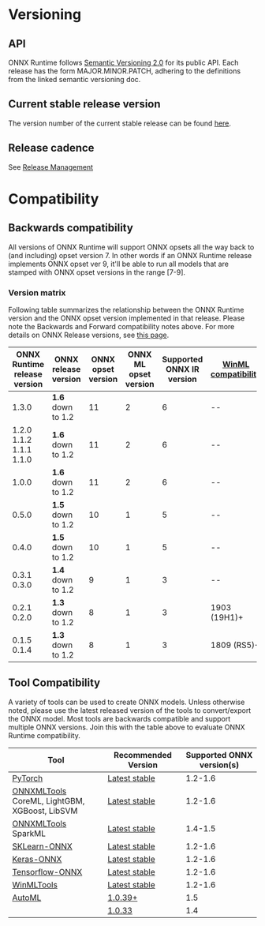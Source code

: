 # Versioning

## API
ONNX Runtime follows [Semantic Versioning 2.0](https://semver.org/) for its public API.
Each release has the form MAJOR.MINOR.PATCH, adhering to the definitions from the linked semantic versioning doc.

## Current stable release version
The version number of the current stable release can be found
[here](../VERSION_NUMBER).

## Release cadence
See [Release Management](ReleaseManagement.md)

# Compatibility

## Backwards compatibility
All versions of ONNX Runtime will support ONNX opsets all the way back to (and including) opset version 7.
In other words if an ONNX Runtime release implements ONNX opset ver 9, it'll be able to run all
models that are stamped with ONNX opset versions in the range [7-9].


### Version matrix
Following table summarizes the relationship between the ONNX Runtime version and the ONNX
opset version implemented in that release. Please note the Backwards and Forward compatibility notes above.
For more details on ONNX Release versions, see [this page](https://github.com/onnx/onnx/blob/master/docs/Versioning.md).

| ONNX Runtime release version | ONNX release version | ONNX opset version | ONNX ML opset version | Supported ONNX IR version | [WinML compatibility](https://docs.microsoft.com/en-us/windows/ai/windows-ml/)|
|------------------------------|--------------------|--------------------|----------------------|------------------|------------------|
| 1.3.0 | **1.6** down to 1.2 | 11 | 2 | 6 | -- |
| 1.2.0<br>1.1.2<br>1.1.1<br>1.1.0 | **1.6** down to 1.2 | 11 | 2 | 6 | -- |
| 1.0.0 | **1.6** down to 1.2 | 11 | 2 | 6 | -- |
| 0.5.0 | **1.5** down to 1.2 | 10 | 1 | 5 | -- |
| 0.4.0 | **1.5** down to 1.2 | 10 | 1 | 5 | -- |
| 0.3.1<br>0.3.0 | **1.4** down to 1.2 | 9 | 1 | 3 | -- |
| 0.2.1<br>0.2.0 | **1.3** down to 1.2 | 8 | 1 | 3 | 1903 (19H1)+ |
| 0.1.5<br>0.1.4 | **1.3** down to 1.2 | 8 | 1 | 3 | 1809 (RS5)+ |


## Tool Compatibility
A variety of tools can be used to create ONNX models. Unless otherwise noted, please use the latest released version of the tools to convert/export the ONNX model. Most tools are backwards compatible and support multiple ONNX versions. Join this with the table above to evaluate ONNX Runtime compatibility.


|Tool|Recommended Version|Supported ONNX version(s)|
|---|---|---|
|[PyTorch](https://pytorch.org/)|[Latest stable](https://pytorch.org/get-started/locally/)|1.2-1.6|
|[ONNXMLTools](https://pypi.org/project/onnxmltools/)<br>CoreML, LightGBM, XGBoost, LibSVM|[Latest stable](https://github.com/onnx/onnxmltools/releases)|1.2-1.6|
|[ONNXMLTools](https://pypi.org/project/onnxmltools/)<br> SparkML|[Latest stable](https://github.com/onnx/onnxmltools/releases)|1.4-1.5|
|[SKLearn-ONNX](https://pypi.org/project/skl2onnx/)|[Latest stable](https://github.com/onnx/sklearn-onnx/releases)|1.2-1.6|
|[Keras-ONNX](https://pypi.org/project/keras2onnx/)|[Latest stable](https://github.com/onnx/keras-onnx/releases)|1.2-1.6|
|[Tensorflow-ONNX](https://pypi.org/project/tf2onnx/)|[Latest stable](https://github.com/onnx/tensorflow-onnx/releases)|1.2-1.6|
|[WinMLTools](https://docs.microsoft.com/en-us/windows/ai/windows-ml/convert-model-winmltools)|[Latest stable](https://pypi.org/project/winmltools/)|1.2-1.6|
|[AutoML](https://docs.microsoft.com/en-us/azure/machine-learning/service/concept-automated-ml)|[1.0.39+](https://pypi.org/project/azureml-automl-core)|1.5|
| |[1.0.33](https://pypi.org/project/azureml-automl-core/1.0.33/)|1.4|

